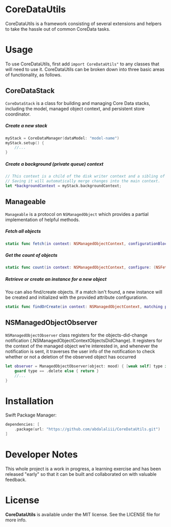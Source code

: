 # CoreDataUtils

CoreDataUtils is a framework consisting of several extensions and helpers to take the hassle out of common CoreData tasks.

# Usage

To use CoreDataUtils, first add `import CoreDataUtils"` to any classes that will need to use it. CoreDataUtils can be broken down into three basic areas of functionality, as follows.

## CoreDataStack

`CoreDataStack` is a class for building and managing Core Data stacks, including the model, managed object context, and persistent store coordinator.

##### Create a new stack

```swift
myStack = CoreDataManager(dataModel: "model-name")
myStack.setup() {
    //...
}
```

##### Create a background (private queue) context

```swift
// This context is a child of the disk writer context and a sibling of the main thread context. 
// Saving it will automatically merge changes into the main context.
let *backgroundContext = myStack.backgroundContext;
```

## Manageable

`Manageable` is a protocol on `NSManagedObject` which provides a partial implementation of helpful methods. 

##### Fetch all objects

```swift
static func fetch(in context: NSManagedObjectContext, configurationBlock: (NSFetchRequest<Self>) -> () = { _ in }) -> [Self]
```

##### Get the count of objects

```swift
static func count(in context: NSManagedObjectContext, configure: (NSFetchRequest<Self>) -> () = { _ in }) -> Int 
```

##### Retrieve or create an instance for a new object

You can also find/create objects. If a match isn't found, a new instance will be created and initialized with the provided attribute configurationn.

```swift
static func findOrCreate(in context: NSManagedObjectContext, matching predicate: NSPredicate, configure: (Self) -> ()) -> Self
```

## NSManagedObjectObserver

`NSManagedObjectObserver` class registers for the objects-did-change notification (.NSManagedObjectContextObjectsDidChange). It registers for the context of the managed object we’re interested in, and whenever the notification is sent, it traverses the user info of the notification to check whether or not a deletion of the observed object has occurred

```swift
let observer = ManagedObjectObserver(object: mood) { [weak self] type in
    guard type == .delete else { return }
    //...
}
```

# Installation

Swift Package Manager:

```swift
dependencies: [
    .package(url: "https://github.com/abdalaliii/CoreDataUtils.git")
]
```

# Developer Notes

This whole project is a work in progress, a learning exercise and has been released "early" so that it can be built and collaborated on with valuable feedback.

# License

**CoreDataUtils** is available under the MIT license. See the LICENSE file for more info.
